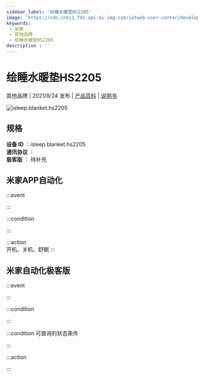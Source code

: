 ```yaml
---
sidebar_label: '绘睡水暖垫HS2205'
image: 'https://cdn.cnbj1.fds.api.mi-img.com/iotweb-user-center/developer_1679047957309u1CscDh7.png?GalaxyAccessKeyId=AKVGLQWBOVIRQ3XLEW&Expires=9223372036854775807&Signature=3UpYddklnGZFVg7w2761SNy77Yo='
keywords: 
 - 米家
 - 其他品牌
 - 绘睡水暖垫HS2205
description : ''
---
```

# 绘睡水暖垫HS2205

其他品牌 | 2021/8/24 发布 | [产品百科](https://home.mi.com/webapp/content/baike/product/index.html?model=isleep.blanket.hs2205/) | [说明书](https://home.mi.com/views/introduction.html?model=isleep.blanket.hs2205&region=cn)

![isleep.blanket.hs2205](https://cdn.cnbj1.fds.api.mi-img.com/iotweb-user-center/developer_1679047957309u1CscDh7.png?GalaxyAccessKeyId=AKVGLQWBOVIRQ3XLEW&Expires=9223372036854775807&Signature=3UpYddklnGZFVg7w2761SNy77Yo=)

## 规格  
> 
**设备 ID** ：isleep.blanket.hs2205  
**通讯协议** ：  
**极客版**  ： 待补充 


## 米家APP自动化  

:::event  

:::

:::condition  

:::

:::action   
开机、关机、舒眠
:::

## 米家自动化极客版  

:::event  

:::

:::condition  

:::

:::condition 可查询的状态条件  

:::

:::action  

:::

        
